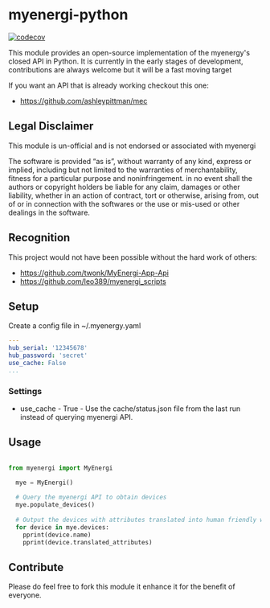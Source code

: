 # myenergi-python

[![codecov](https://codecov.io/gh/rjpearce/myenergi-python/branch/master/graph/badge.svg)](https://codecov.io/gh/rjpearce/myenergi-python)

This module provides an open-source implementation of the myenergy's closed API in Python.
It is currently in the early stages of development, contributions are always welcome but it will be a fast moving target

If you want an API that is already working checkout this one:
* https://github.com/ashleypittman/mec

## Legal Disclaimer

This module is un-official and is not endorsed or associated with myenergi

The software is provided “as is”, without warranty of any kind, express or implied, including but not limited to the warranties of merchantability, fitness for a particular purpose and noninfringement. in no event shall the authors or copyright holders be liable for any claim, damages or other liability, whether in an action of contract, tort or otherwise, arising from, out of or in connection with the softwares or the use or mis-used or other dealings in the software.

## Recognition

This project would not have been possible without the hard work of others:
* https://github.com/twonk/MyEnergi-App-Api
* https://github.com/leo389/myenergi_scripts

## Setup

Create a config file in ~/.myenergy.yaml

```yaml
---
hub_serial: '12345678'
hub_password: 'secret'
use_cache: False
...
```

### Settings

* use_cache - True - Use the cache/status.json file from the last run instead of querying myenergi API.

## Usage

```python

from myenergi import MyEnergi

  mye = MyEnergi()
  
  # Query the myenergi API to obtain devices
  mye.populate_devices()
  
  # Output the devices with attributes translated into human friendly wording
  for device in mye.devices:
    pprint(device.name)
    pprint(device.translated_attributes)
```

## Contribute

Please do feel free to fork this module it enhance it for the benefit of everyone.
